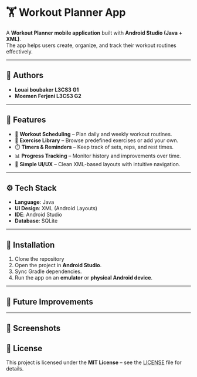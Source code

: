 # 🏋️ Workout Planner App

A **Workout Planner mobile application** built with **Android Studio (Java + XML)**.  
The app helps users create, organize, and track their workout routines effectively.

---

## 👥 Authors

- **Louai boubaker L3CS3 G1**
- **Moemen Ferjeni L3CS3 G2**

---

## 📱 Features

- 📅 **Workout Scheduling** – Plan daily and weekly workout routines.
- 📝 **Exercise Library** – Browse predefined exercises or add your own.
- ⏱️ **Timers & Reminders** – Keep track of sets, reps, and rest times.
- 📊 **Progress Tracking** – Monitor history and improvements over time.
- 🎨 **Simple UI/UX** – Clean XML-based layouts with intuitive navigation.

---

## ⚙️ Tech Stack

- **Language**: Java
- **UI Design**: XML (Android Layouts)
- **IDE**: Android Studio
- **Database**: SQLite 

---

## 🚀 Installation

1. Clone the repository
2. Open the project in **Android Studio**.
3. Sync Gradle dependencies.
4. Run the app on an **emulator** or **physical Android device**.

---

## 🎯 Future Improvements

---

## 📸 Screenshots

## 📄 License

This project is licensed under the **MIT License** – see the [LICENSE](LICENSE) file for details.

